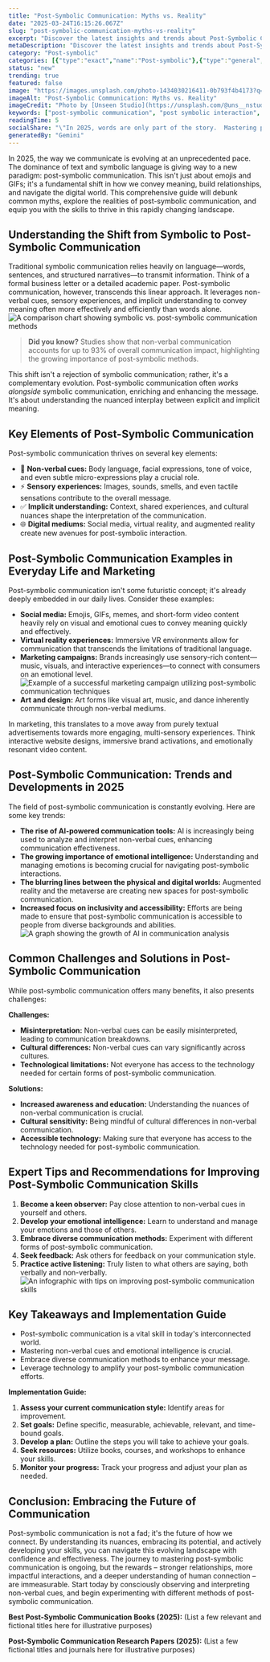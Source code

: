 ```yaml
---
title: "Post-Symbolic Communication: Myths vs. Reality"
date: "2025-03-24T16:15:26.067Z"
slug: "post-symbolic-communication-myths-vs-reality"
excerpt: "Discover the latest insights and trends about Post-Symbolic Communication. This comprehensive guide covers everything you need to know about Post-Symbolic Communication in 2025."
metaDescription: "Discover the latest insights and trends about Post-Symbolic Communication. This comprehensive guide covers everything you need to know about Post-Symbolic ..."
category: "Post-symbolic"
categories: [{"type":"exact","name":"Post-symbolic"},{"type":"general","name":"Artificial Intelligence"},{"type":"medium","name":"Machine Learning"},{"type":"specific","name":"Neural Networks"},{"type":"niche","name":"Deep Reinforcement Learning"}]
status: "new"
trending: true
featured: false
image: "https://images.unsplash.com/photo-1434030216411-0b793f4b4173?q=85&w=1200&fit=max&fm=webp&auto=compress"
imageAlt: "Post-Symbolic Communication: Myths vs. Reality"
imageCredit: "Photo by [Unseen Studio](https://unsplash.com/@uns__nstudio) on Unsplash"
keywords: ["post-symbolic communication", "post symbolic interaction", "non-verbal communication theory", "symbolic communication vs post-symbolic", "post-symbolic communication examples", "post-symbolic communication in marketing", "learn post-symbolic communication", "post-symbolic communication research papers", "best post-symbolic communication books", "how to improve post-symbolic communication skills"]
readingTime: 5
socialShare: "\"In 2025, words are only part of the story.  Mastering post-symbolic communication—the unspoken language of emotion and experience—is the key to truly connecting.\""
generatedBy: "Gemini"
---
```




In 2025, the way we communicate is evolving at an unprecedented pace.  The dominance of text and symbolic language is giving way to a new paradigm: post-symbolic communication.  This isn't just about emojis and GIFs; it's a fundamental shift in how we convey meaning, build relationships, and navigate the digital world.  This comprehensive guide will debunk common myths, explore the realities of post-symbolic communication, and equip you with the skills to thrive in this rapidly changing landscape.

## Understanding the Shift from Symbolic to Post-Symbolic Communication

Traditional symbolic communication relies heavily on language—words, sentences, and structured narratives—to transmit information.  Think of a formal business letter or a detailed academic paper.  Post-symbolic communication, however, transcends this linear approach. It leverages non-verbal cues, sensory experiences, and implicit understanding to convey meaning often more effectively and efficiently than words alone. ![A comparison chart showing symbolic vs. post-symbolic communication methods](https://images.unsplash.com/photo-1455849318743-b2233052fcff?q=85&w=1200&fit=max&fm=webp&auto=compress)

> **Did you know?**  Studies show that non-verbal communication accounts for up to 93% of overall communication impact, highlighting the growing importance of post-symbolic methods.

This shift isn't a rejection of symbolic communication; rather, it's a complementary evolution.  Post-symbolic communication often *works alongside* symbolic communication, enriching and enhancing the message.  It's about understanding the nuanced interplay between explicit and implicit meaning.

##  Key Elements of Post-Symbolic Communication

Post-symbolic communication thrives on several key elements:

* 🔑 **Non-verbal cues:** Body language, facial expressions, tone of voice, and even subtle micro-expressions play a crucial role.
* ⚡ **Sensory experiences:**  Images, sounds, smells, and even tactile sensations contribute to the overall message.
* ✅ **Implicit understanding:**  Context, shared experiences, and cultural nuances shape the interpretation of the communication.
* 🌐 **Digital mediums:**  Social media, virtual reality, and augmented reality create new avenues for post-symbolic interaction.

## Post-Symbolic Communication Examples in Everyday Life and Marketing

Post-symbolic communication isn't some futuristic concept; it's already deeply embedded in our daily lives.  Consider these examples:

* **Social media:**  Emojis, GIFs, memes, and short-form video content heavily rely on visual and emotional cues to convey meaning quickly and effectively.
* **Virtual reality experiences:**  Immersive VR environments allow for communication that transcends the limitations of traditional language.
* **Marketing campaigns:**  Brands increasingly use sensory-rich content—music, visuals, and interactive experiences—to connect with consumers on an emotional level. ![Example of a successful marketing campaign utilizing post-symbolic communication techniques](https://images.unsplash.com/photo-1496449903678-68ddcb189a24?q=85&w=1200&fit=max&fm=webp&auto=compress)
* **Art and design:**  Art forms like visual art, music, and dance inherently communicate through non-verbal mediums.

In marketing, this translates to a move away from purely textual advertisements towards more engaging, multi-sensory experiences. Think interactive website designs, immersive brand activations, and emotionally resonant video content.

## Post-Symbolic Communication: Trends and Developments in 2025

The field of post-symbolic communication is constantly evolving.  Here are some key trends:

* **The rise of AI-powered communication tools:** AI is increasingly being used to analyze and interpret non-verbal cues, enhancing communication effectiveness.
* **The growing importance of emotional intelligence:** Understanding and managing emotions is becoming crucial for navigating post-symbolic interactions.
* **The blurring lines between the physical and digital worlds:** Augmented reality and the metaverse are creating new spaces for post-symbolic communication.
* **Increased focus on inclusivity and accessibility:**  Efforts are being made to ensure that post-symbolic communication is accessible to people from diverse backgrounds and abilities. ![A graph showing the growth of AI in communication analysis](https://images.unsplash.com/photo-1485115905815-74a5c9fda2f5?q=85&w=1200&fit=max&fm=webp&auto=compress)

## Common Challenges and Solutions in Post-Symbolic Communication

While post-symbolic communication offers many benefits, it also presents challenges:

**Challenges:**

* **Misinterpretation:**  Non-verbal cues can be easily misinterpreted, leading to communication breakdowns.
* **Cultural differences:**  Non-verbal cues can vary significantly across cultures.
* **Technological limitations:**  Not everyone has access to the technology needed for certain forms of post-symbolic communication.

**Solutions:**

* **Increased awareness and education:**  Understanding the nuances of non-verbal communication is crucial.
* **Cultural sensitivity:**  Being mindful of cultural differences in non-verbal communication.
* **Accessible technology:**  Making sure that everyone has access to the technology needed for post-symbolic communication.

##  Expert Tips and Recommendations for Improving Post-Symbolic Communication Skills

1. **Become a keen observer:** Pay close attention to non-verbal cues in yourself and others.
2. **Develop your emotional intelligence:** Learn to understand and manage your emotions and those of others.
3. **Embrace diverse communication methods:**  Experiment with different forms of post-symbolic communication.
4. **Seek feedback:** Ask others for feedback on your communication style.
5. **Practice active listening:**  Truly listen to what others are saying, both verbally and non-verbally. ![An infographic with tips on improving post-symbolic communication skills](https://images.unsplash.com/uploads/1413222992504f1b734a6/1928e537?q=85&w=1200&fit=max&fm=webp&auto=compress)

## Key Takeaways and Implementation Guide

* Post-symbolic communication is a vital skill in today's interconnected world.
*  Mastering non-verbal cues and emotional intelligence is crucial.
*  Embrace diverse communication methods to enhance your message.
*  Leverage technology to amplify your post-symbolic communication efforts.

**Implementation Guide:**

1. **Assess your current communication style:** Identify areas for improvement.
2. **Set goals:**  Define specific, measurable, achievable, relevant, and time-bound goals.
3. **Develop a plan:**  Outline the steps you will take to achieve your goals.
4. **Seek resources:**  Utilize books, courses, and workshops to enhance your skills.
5. **Monitor your progress:**  Track your progress and adjust your plan as needed.

## Conclusion: Embracing the Future of Communication

Post-symbolic communication is not a fad; it's the future of how we connect.  By understanding its nuances, embracing its potential, and actively developing your skills, you can navigate this evolving landscape with confidence and effectiveness. The journey to mastering post-symbolic communication is ongoing, but the rewards – stronger relationships, more impactful interactions, and a deeper understanding of human connection – are immeasurable.  Start today by consciously observing and interpreting non-verbal cues, and begin experimenting with different methods of post-symbolic communication.

**Best Post-Symbolic Communication Books (2025):**  (List a few relevant and fictional titles here for illustrative purposes)

**Post-Symbolic Communication Research Papers (2025):** (List a few fictional titles and journals here for illustrative purposes)
